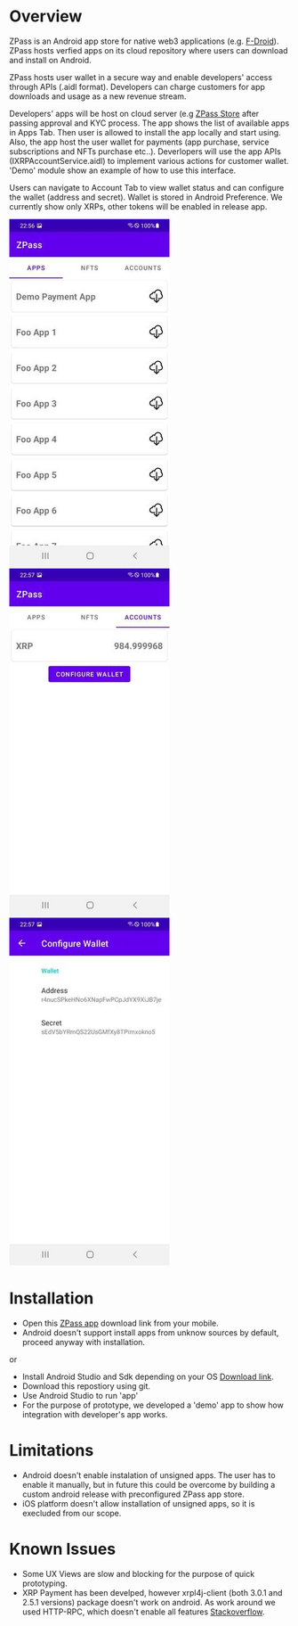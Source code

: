 # Overview
ZPass is an Android app store for native web3 applications (e.g. [F-Droid](https://f-droid.org/en/packages/com.aurora.store/)). ZPass hosts verfied apps on its cloud repository where users can download and install on Android.

ZPass hosts user wallet in a secure way and enable developers' access through APIs (.aidl format). Developers can charge customers for app downloads and usage as a new revenue stream.

Developers' apps will be host on cloud server (e.g [ZPass Store](https://github.com/lushtechnology/ZPass-store) after passing approval and KYC process. The app shows the list of available apps in Apps Tab. Then user is allowed to install the app locally and start using. Also, the app host the user wallet for payments (app purchase, service subscriptions and NFTs purchase etc..). Deverlopers will use the app APIs (IXRPAccountService.aidl) to implement various actions for customer wallet. 'Demo' module show an example of how to use this interface.

Users can navigate to Account Tab to view wallet status and can configure the wallet (address and secret). Wallet is stored in Android Preference. We currently show only XRPs, other tokens will be enabled in release app.

![Apps Tab](docs/screen-01.jpeg)
![Account](docs/screen-02.jpeg)
![Wallet](docs/screen-03.jpeg)

# Installation
* Open this [ZPass app](https://raw.githubusercontent.com/lushtechnology/ZPass/main/app/release/app-release.apk) download link from your mobile.
* Android doesn't support install apps from unknow sources by default, proceed anyway with installation.

or

* Install Android Studio and Sdk depending on your OS [Download link](https://developer.android.com/studio?gclid=Cj0KCQjw8e-gBhD0ARIsAJiDsaWNDdL3DzvdKx9O5QL4_bWR2k5O5rvJpIlUXccYv8JCEm_d6SWjzWcaAjMJEALw_wcB&gclsrc=aw.ds).
* Download this repostiory using git.
* Use Android Studio to run 'app'
* For the purpose of prototype, we developed a 'demo' app to show how integration with developer's app works.

# Limitations
* Android doesn't enable instalation of unsigned apps. The user has to enable it manually, but in future this could be overcome by building a custom android release with preconfigured ZPass app store.
* iOS platform doesn't allow installation of unsigned apps, so it is execluded from our scope.

# Known Issues
* Some UX Views are slow and blocking for the purpose of quick prototyping.
* XRP Payment has been develped, however xrpl4j-client (both 3.0.1 and 2.5.1 versions) package doesn't work on android. As work around we used HTTP-RPC, which doesn't enable all features [Stackoverflow](https://stackoverflow.com/questions/67919450/unable-to-instantiate-xrplclient-object-android-studio).
